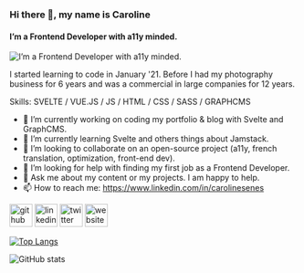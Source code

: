### Hi there 👋, my name is Caroline
#### I’m a Frontend Developer with a11y minded.
![I’m a Frontend Developer with a11y minded.](https://arturssmirnovs.github.io/github-profile-readme-generator/images/banner.png)

I started learning to code in January '21. Before I had my photography business for 6 years and was a commercial in large companies for 12 years.

Skills: SVELTE / VUE.JS / JS / HTML / CSS / SASS / GRAPHCMS

- 🔭 I’m currently working on coding my portfolio & blog with Svelte and GraphCMS. 
- 🌱 I’m currently learning Svelte and others things about Jamstack. 
- 👯 I’m looking to collaborate on an open-source project (a11y, french translation, optimization, front-end dev). 
- 🤔 I’m looking for help with finding my first job as a Frontend Developer. 
- 💬 Ask me about my content or my projects. I am happy to help. 
- 📫 How to reach me: https://www.linkedin.com/in/carolinesenes 


[<img src='https://cdn.jsdelivr.net/npm/simple-icons@3.0.1/icons/github.svg' alt='github' height='40'>](https://github.com/carolinesenes)  [<img src='https://cdn.jsdelivr.net/npm/simple-icons@3.0.1/icons/linkedin.svg' alt='linkedin' height='40'>](https://www.linkedin.com/in/carolinesenes/)  [<img src='https://cdn.jsdelivr.net/npm/simple-icons@3.0.1/icons/twitter.svg' alt='twitter' height='40'>](https://twitter.com/senes_caroline)  [<img src='https://cdn.jsdelivr.net/npm/simple-icons@3.0.1/icons/icloud.svg' alt='website' height='40'>](https://my-developer-portfolio-theta.vercel.app/)  

[![Top Langs](https://github-readme-stats.vercel.app/api/top-langs/?username=carolinesenes)](https://github.com/anuraghazra/github-readme-stats)

![GitHub stats](https://github-readme-stats.vercel.app/api?username=carolinesenes&show_icons=true)  
